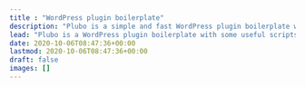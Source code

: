```yaml
---
title : "WordPress plugin boilerplate"
description: "Plubo is a simple and fast WordPress plugin boilerplate with some useful scripts to speed up your development."
lead: "Plubo is a WordPress plugin boilerplate with some useful scripts to speed up your development."
date: 2020-10-06T08:47:36+00:00
lastmod: 2020-10-06T08:47:36+00:00
draft: false
images: []
---
```


